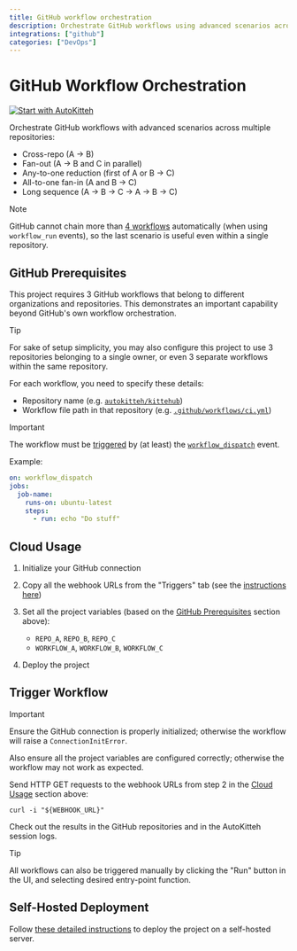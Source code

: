 ```yaml
---
title: GitHub workflow orchestration
description: Orchestrate GitHub workflows using advanced scenarios across multiple repositories
integrations: ["github"]
categories: ["DevOps"]
---
```


# GitHub Workflow Orchestration

[![Start with AutoKitteh](https://autokitteh.com/assets/autokitteh-badge.svg)](https://app.autokitteh.cloud/template?name=devops/github_workflows)

Orchestrate GitHub workflows with advanced scenarios across multiple repositories:

- Cross-repo (A &rarr; B)
- Fan-out (A &rarr; B and C in parallel)
- Any-to-one reduction (first of A or B &rarr; C)
- All-to-one fan-in (A and B &rarr; C)
- Long sequence (A &rarr; B &rarr; C &rarr; A &rarr; B &rarr; C)

> [!NOTE]
> GitHub cannot chain more than [4 workflows](https://docs.github.com/en/actions/writing-workflows/choosing-when-your-workflow-runs/events-that-trigger-workflows#workflow_run) automatically (when using `workflow_run` events), so the last scenario is useful even within a single repository.

## GitHub Prerequisites

This project requires 3 GitHub workflows that belong to different organizations and repositories. This demonstrates an important capability beyond GitHub's own workflow orchestration.

> [!TIP]
> For sake of setup simplicity, you may also configure this project to use 3 repositories belonging to a single owner, or even 3 separate workflows within the same repository.

For each workflow, you need to specify these details:

- Repository name (e.g. [`autokitteh/kittehub`](https://github.com/autokitteh/kittehub/))
- Workflow file path in that repository (e.g. [`.github/workflows/ci.yml`](https://github.com/autokitteh/kittehub/tree/main/.github/workflows/ci.yml))

> [!IMPORTANT]
> The workflow must be [triggered](https://docs.github.com/en/actions/writing-workflows/workflow-syntax-for-github-actions#on) by (at least) the [`workflow_dispatch`](https://docs.github.com/en/actions/writing-workflows/choosing-when-your-workflow-runs/events-that-trigger-workflows#workflow_dispatch) event.
>
> Example:
>
> ```yaml
> on: workflow_dispatch
> jobs:
>   job-name:
>     runs-on: ubuntu-latest
>     steps:
>       - run: echo "Do stuff"
> ```

## Cloud Usage

1. Initialize your GitHub connection
2. Copy all the webhook URLs from the "Triggers" tab (see the [instructions here](https://docs.autokitteh.com/get_started/deployment#webhook-urls))
3. Set all the project variables (based on the [GitHub Prerequisites](#github-prerequisites) section above):

   - `REPO_A`, `REPO_B`, `REPO_C`
   - `WORKFLOW_A`, `WORKFLOW_B`, `WORKFLOW_C`

4. Deploy the project

## Trigger Workflow

> [!IMPORTANT]
> Ensure the GitHub connection is properly initialized; otherwise the workflow will raise a `ConnectionInitError`.
>
> Also ensure all the project variables are configured correctly; otherwise the workflow may not work as expected.

Send HTTP GET requests to the webhook URLs from step 2 in the [Cloud Usage](#cloud-usage) section above:

```shell
curl -i "${WEBHOOK_URL}"
```

Check out the results in the GitHub repositories and in the AutoKitteh session logs.

> [!TIP]
> All workflows can also be triggered manually by clicking the "Run" button in the UI, and selecting desired entry-point function.

## Self-Hosted Deployment

Follow [these detailed instructions](https://docs.autokitteh.com/get_started/deployment) to deploy the project on a self-hosted server.
